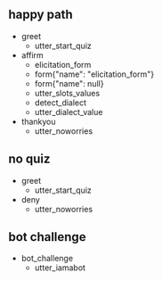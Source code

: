 ## happy path
* greet
    - utter_start_quiz
* affirm
    - elicitation_form
    - form{"name": "elicitation_form"}
    - form{"name": null}
    - utter_slots_values
    - detect_dialect
    - utter_dialect_value
* thankyou
    - utter_noworries

## no quiz
* greet
    - utter_start_quiz
* deny
    - utter_noworries

## bot challenge
* bot_challenge
  - utter_iamabot
  